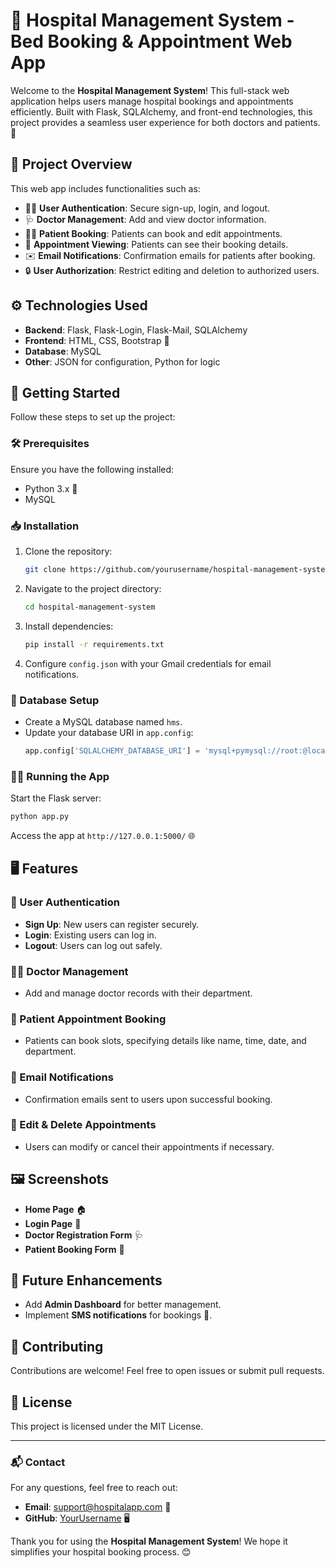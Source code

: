 # 🏥 Hospital Management System - Bed Booking & Appointment Web App

Welcome to the **Hospital Management System**! This full-stack web application helps users manage hospital bookings and appointments efficiently. Built with Flask, SQLAlchemy, and front-end technologies, this project provides a seamless user experience for both doctors and patients. 🚀

## 📝 Project Overview
This web app includes functionalities such as:
- 🧑‍💻 **User Authentication**: Secure sign-up, login, and logout.
- 🩺 **Doctor Management**: Add and view doctor information.
- 🧑‍⚕️ **Patient Booking**: Patients can book and edit appointments.
- 📅 **Appointment Viewing**: Patients can see their booking details.
- ✉️ **Email Notifications**: Confirmation emails for patients after booking.
- 🔒 **User Authorization**: Restrict editing and deletion to authorized users.

## ⚙️ Technologies Used
- **Backend**: Flask, Flask-Login, Flask-Mail, SQLAlchemy
- **Frontend**: HTML, CSS, Bootstrap 🎨
- **Database**: MySQL
- **Other**: JSON for configuration, Python for logic

## 🚦 Getting Started
Follow these steps to set up the project:

### 🛠 Prerequisites
Ensure you have the following installed:
- Python 3.x 🐍
- MySQL

### 📥 Installation
1. Clone the repository:
   ```bash
   git clone https://github.com/yourusername/hospital-management-system.git
   ```
2. Navigate to the project directory:
   ```bash
   cd hospital-management-system
   ```
3. Install dependencies:
   ```bash
   pip install -r requirements.txt
   ```
4. Configure `config.json` with your Gmail credentials for email notifications.

### 📂 Database Setup
- Create a MySQL database named `hms`.
- Update your database URI in `app.config`:
   ```python
   app.config['SQLALCHEMY_DATABASE_URI'] = 'mysql+pymysql://root:@localhost/hms'
   ```

### 🏃‍♂️ Running the App
Start the Flask server:
```bash
python app.py
```
Access the app at `http://127.0.0.1:5000/` 🌐

## 🖥 Features

### 🔑 User Authentication
- **Sign Up**: New users can register securely.
- **Login**: Existing users can log in.
- **Logout**: Users can log out safely.

### 👨‍⚕️ Doctor Management
- Add and manage doctor records with their department.

### 🏥 Patient Appointment Booking
- Patients can book slots, specifying details like name, time, date, and department.

### 📧 Email Notifications
- Confirmation emails sent to users upon successful booking.

### 📝 Edit & Delete Appointments
- Users can modify or cancel their appointments if necessary.

## 🖼 Screenshots
- **Home Page** 🏠
- **Login Page** 🔐
- **Doctor Registration Form** 🩺
- **Patient Booking Form** 🏥

## 🚧 Future Enhancements
- Add **Admin Dashboard** for better management.
- Implement **SMS notifications** for bookings 📱.

## 🤝 Contributing
Contributions are welcome! Feel free to open issues or submit pull requests.

## 📄 License
This project is licensed under the MIT License.

---

### 📬 Contact
For any questions, feel free to reach out:
- **Email**: support@hospitalapp.com 📧
- **GitHub**: [YourUsername](https://github.com/yourusername) 🖥

Thank you for using the **Hospital Management System**! We hope it simplifies your hospital booking process. 😊

